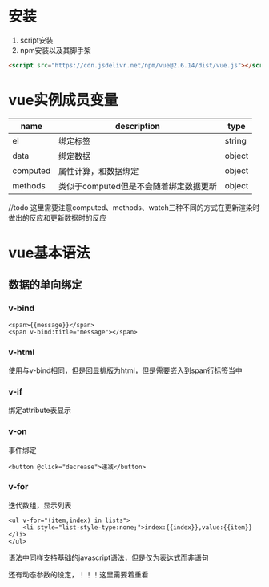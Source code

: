 # 安装

1. script安装
2. npm安装以及其脚手架

```html
<script src="https://cdn.jsdelivr.net/npm/vue@2.6.14/dist/vue.js"></script>
```

# vue实例成员变量

| name     | description                            | type   |
| -------- | -------------------------------------- | ------ |
| el       | 绑定标签                               | string |
| data     | 绑定数据                               | object |
| computed | 属性计算，和数据绑定                   | object |
| methods  | 类似于computed但是不会随着绑定数据更新 | object |

//todo 这里需要注意computed、methods、watch三种不同的方式在更新渲染时做出的反应和更新数据时的反应

# vue基本语法

## 数据的单向绑定

### v-bind

```vue
<span>{{message}}</span>
<span v-bind:title="message"></span>

```

### v-html

使用与v-bind相同，但是回显排版为html，但是需要嵌入到span行标签当中

### v-if

绑定attribute表显示

### v-on

事件绑定

```vue
<button @click="decrease">递减</button>
```

### v-for

迭代数组，显示列表

```vue
<ul v-for="(item,index) in lists">
    <li style="list-style-type:none;">index:{{index}},value:{{item}}</li>
</ul>
```





语法中同样支持基础的javascript语法，但是仅为表达式而非语句

还有动态参数的设定，！！！这里需要着重看